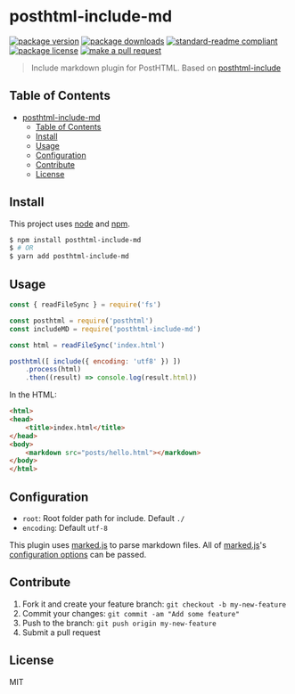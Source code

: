
# posthtml-include-md
[![package version](https://img.shields.io/npm/v/posthtml-include-md.svg?style=flat-square)](https://npmjs.org/package/posthtml-include-md)
[![package downloads](https://img.shields.io/npm/dm/posthtml-include-md.svg?style=flat-square)](https://npmjs.org/package/posthtml-include-md)
[![standard-readme compliant](https://img.shields.io/badge/readme%20style-standard-brightgreen.svg?style=flat-square)](https://github.com/RichardLitt/standard-readme)
[![package license](https://img.shields.io/npm/l/posthtml-include-md.svg?style=flat-square)](https://npmjs.org/package/posthtml-include-md)
[![make a pull request](https://img.shields.io/badge/PRs-welcome-brightgreen.svg?style=flat-square)](http://makeapullrequest.com)

> Include markdown plugin for PostHTML. Based on [posthtml-include](https://github.com/posthtml/posthtml-include)

## Table of Contents

- [posthtml-include-md](#posthtml-include-md)
    - [Table of Contents](#table-of-contents)
    - [Install](#install)
    - [Usage](#usage)
    - [Configuration](#configuration)
    - [Contribute](#contribute)
    - [License](#license)

## Install

This project uses [node](https://nodejs.org) and [npm](https://www.npmjs.com). 

```sh
$ npm install posthtml-include-md
$ # OR
$ yarn add posthtml-include-md
```

## Usage

```js
const { readFileSync } = require('fs')

const posthtml = require('posthtml')
const includeMD = require('posthtml-include-md')

const html = readFileSync('index.html')

posthtml([ include({ encoding: 'utf8' }) ])
    .process(html)
    .then((result) => console.log(result.html))
```

In the HTML:

```html
<html>
<head>
    <title>index.html</title>
</head>
<body>
    <markdown src="posts/hello.html"></markdown>
</body>
</html>
```

## Configuration


- `root`: Root folder path for include. Default `./`
- `encoding`: Default `utf-8`

This plugin uses [marked.js](https://marked.js.org) to parse markdown files. All of [marked.js](https://marked.js.org)'s [configuration options](https://marked.js.org/#/USING_ADVANCED.md#options) can be passed.

## Contribute

1. Fork it and create your feature branch: `git checkout -b my-new-feature`
2. Commit your changes: `git commit -am "Add some feature"`
3. Push to the branch: `git push origin my-new-feature`
4. Submit a pull request

## License

MIT
    